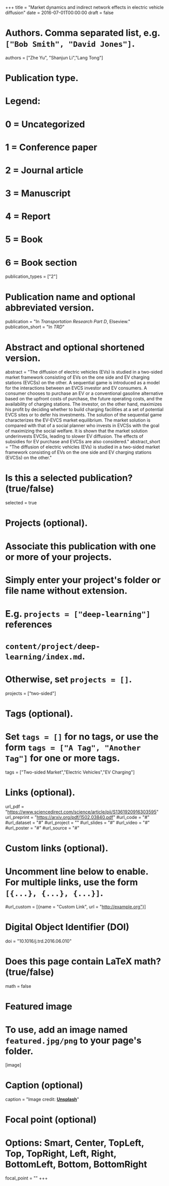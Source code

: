 +++
title = "Market dynamics and indirect network effects in electric vehicle diffusion"
date = 2016-07-01T00:00:00
draft = false

# Authors. Comma separated list, e.g. `["Bob Smith", "David Jones"]`.
authors = ["Zhe Yu", "Shanjun Li","Lang Tong"]

# Publication type.
# Legend:
# 0 = Uncategorized
# 1 = Conference paper
# 2 = Journal article
# 3 = Manuscript
# 4 = Report
# 5 = Book
# 6 = Book section
publication_types = ["2"]

# Publication name and optional abbreviated version.
publication = "In *Transportation Research Part D*, Elseview."
publication_short = "In *TRD*"

# Abstract and optional shortened version.
abstract = "The diffusion of electric vehicles (EVs) is studied in a two-sided market framework consisting of EVs on the one side and EV charging stations (EVCSs) on the other. A sequential game is introduced as a model for the interactions between an EVCS investor and EV consumers. A consumer chooses to purchase an EV or a conventional gasoline alternative based on the upfront costs of purchase, the future operating costs, and the availability of charging stations. The investor, on the other hand, maximizes his profit by deciding whether to build charging facilities at a set of potential EVCS sites or to defer his investments. The solution of the sequential game characterizes the EV-EVCS market equilibrium. The market solution is compared with that of a social planner who invests in EVCSs with the goal of maximizing the social welfare. It is shown that the market solution underinvests EVCSs, leading to slower EV diffusion. The effects of subsidies for EV purchase and EVCSs are also considered."
abstract_short = "The diffusion of electric vehicles (EVs) is studied in a two-sided market framework consisting of EVs on the one side and EV charging stations (EVCSs) on the other."

# Is this a selected publication? (true/false)
selected = true

# Projects (optional).
#   Associate this publication with one or more of your projects.
#   Simply enter your project's folder or file name without extension.
#   E.g. `projects = ["deep-learning"]` references 
#   `content/project/deep-learning/index.md`.
#   Otherwise, set `projects = []`.
projects = ["two-sided"]

# Tags (optional).
#   Set `tags = []` for no tags, or use the form `tags = ["A Tag", "Another Tag"]` for one or more tags.
tags = ["Two-sided Market","Electric Vehicles","EV Charging"]

# Links (optional).
url_pdf = "https://www.sciencedirect.com/science/article/pii/S1361920916303595"
url_preprint = "https://arxiv.org/pdf/1502.03840.pdf"
#url_code = "#"
#url_dataset = "#"
#url_project = ""
#url_slides = "#"
#url_video = "#"
#url_poster = "#"
#url_source = "#"

# Custom links (optional).
#   Uncomment line below to enable. For multiple links, use the form `[{...}, {...}, {...}]`.
#url_custom = [{name = "Custom Link", url = "http://example.org"}]

# Digital Object Identifier (DOI)
doi = "10.1016/j.trd.2016.06.010"

# Does this page contain LaTeX math? (true/false)
math = false

# Featured image
# To use, add an image named `featured.jpg/png` to your page's folder. 
[image]
  # Caption (optional)
  caption = "Image credit: [**Unsplash**](https://unsplash.com/photos/pLCdAaMFLTE)"

  # Focal point (optional)
  # Options: Smart, Center, TopLeft, Top, TopRight, Left, Right, BottomLeft, Bottom, BottomRight
  focal_point = ""
+++
